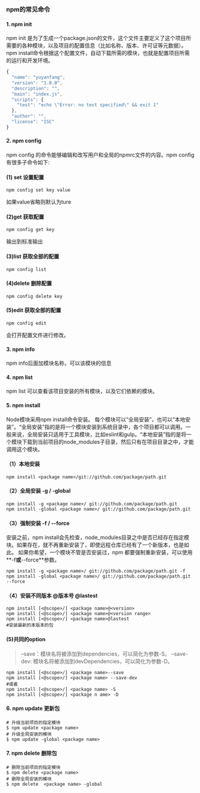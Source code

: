 ### npm的常见命令  
#### 1. npm init  
npm init 是为了生成一个package.json的文件，这个文件主要定义了这个项目所需要的各种模块，以及项目的配置信息（比如名称、版本、许可证等元数据）。npm install命令根据这个配置文件，自动下载所需的模块，也就是配置项目所需的运行和开发环境。  
``` js
{
  "name": "yuyanfang",
  "version": "1.0.0",
  "description": "",
  "main": "index.js",
  "scripts": {
    "test": "echo \"Error: no test specified\" && exit 1"
  },
  "author": "",
  "license": "ISC"
}
```
#### 2. npm config
npm config 的命令能够编辑和改写用户和全局的npmrc文件的内容。npm config有很多子命令如下:
#### (1) set 设置配置
```
npm config set key value
```
如果value省略则默认为ture
#### (2)get 获取配置
```
npm config get key 
```
输出到标准输出
#### (3)list 获取全部的配置
```
npm config list
```
#### (4)delete 删除配置
```
npm config delete key
```
#### (5)edit 获取全部的配置
```
npm config edit 
```
会打开配置文件进行修改。
#### 3. npm info 
npm info后面加模块名称，可以该模块的信息
#### 4. npm list
npm list 可以查看该项目安装的所有模块，以及它们依赖的模块。
#### 5. npm install
Node模块采用npm install命令安装。
每个模块可以“全局安装”，也可以“本地安装”。“全局安装”指的是将一个模块安装到系统目录中，各个项目都可以调用。一般来说，全局安装只适用于工具模块，比如eslint和gulp。“本地安装”指的是将一个模块下载到当前项目的node_modules子目录，然后只有在项目目录之中，才能调用这个模块。
#### （1）本地安装
```node
npm install <package name>/git://github.com/package/path.git
```
#### （2）全局安装 -g / -global
```node
npm install -g <package name>/ git://github.com/package/path.git
npm install -global <package name>/ git://github.com/package/path.git
```
#### （3）强制安装 -f / --force
安装之前，npm install会先检查，node_modules目录之中是否已经存在指定模块。如果存在，就不再重新安装了，即使远程仓库已经有了一个新版本，也是如此。
如果你希望，一个模块不管是否安装过，npm 都要强制重新安装，可以使用**-f**或**--force**参数。
```
npm install -g <package name>/ git://github.com/package/path.git -f
npm install -global <package name>/ git://github.com/package/path.git --force
```
#### （4）安装不同版本 @版本号 @lastest
```
npm install [<@scope>/] <package name>@<version>
npm install [<@scope>/] <package name>@<version range>
npm install [<@scope>/] <package name>@lastest
#安装最新的本版本的包
```
#### (5)共同的option
> –save：模块名将被添加到dependencies，可以简化为参数-S。
> –save-dev: 模块名将被添加到devDependencies，可以简化为参数-D。
```
npm install [<@scope>/] <package name>--save
npm install [<@scope>/] <package name> --save-dev
#或者
npm install [<@scope>/] <package name> -S
npm install [<@scope>/] <package n ame> -D
```
#### 6. npm update 更新包
```
# 升级当前项目的指定模块
$ npm update <package name>
# 升级全局安装的模块
$ npm update -global <package name>
```
#### 7. npm delete 删除包
```
# 删除当前项目的指定模块
$ npm delete <package name>
# 删除全局安装的模块
$ npm delete  <package name> -global
```









